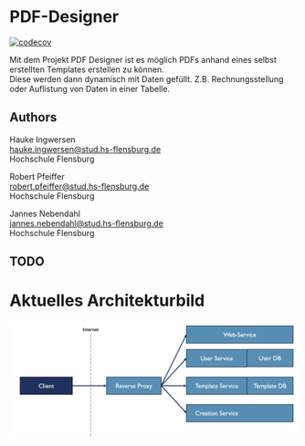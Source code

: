# PDF-Designer

[![codecov](https://codecov.io/gh/hingew/hsfl-master-ai-cloud-engineering/graph/badge.svg?token=CDPMA4XLME)](https://codecov.io/gh/hingew/hsfl-master-ai-cloud-engineering)


Mit dem Projekt PDF Designer ist es möglich PDFs anhand eines selbst erstellten Templates erstellen zu können.\
Diese werden dann dynamisch mit Daten gefüllt. Z.B. Rechnungsstellung oder Auflistung von Daten in einer Tabelle.

## Authors
Hauke Ingwersen\
hauke.ingwersen@stud.hs-flensburg.de\
Hochschule Flensburg

Robert Pfeiffer\
robert.pfeiffer@stud.hs-flensburg.de\
Hochschule Flensburg

Jannes Nebendahl\
jannes.nebendahl@stud.hs-flensburg.de\
Hochschule Flensburg

## TODO


# Aktuelles Architekturbild
![currentArchitecture](currentArchitecture.png)

